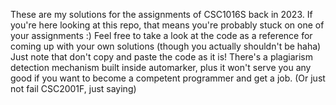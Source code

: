 These are my solutions for the assignments of CSC1016S back in 2023.
If you're here looking at this repo, that means you're probably stuck on one of your assignments :)
Feel free to take a look at the code as a reference for coming up with your own solutions (though you actually shouldn't be haha)
Just note that don't copy and paste the code as it is! There's a plagiarism detection mechanism built inside automarker,
plus it won't serve you any good if you want to become a competent programmer and get a job. (Or just not fail CSC2001F, just saying)
